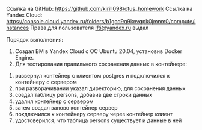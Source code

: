 Ссылка на GitHub: https://github.com/kirill098/otus_homework
Ссылка на Yandex Cloud: https://console.cloud.yandex.ru/folders/b1gcd9q9knvqpk0jmnm0/compute/instances
Права для пользователя ifti@yandex.ru выдал

Порядок выполнения: 

1. Создал ВМ в Yandex Cloud с ОС Ubuntu 20.04, установив Docker Engine.
2. Для тестирования правильного сохранения данных в контейнере:
  1) развернул контейнер с клиентом postgres и подключился к контейнеру с сервером
  2) при разворачивании указал директорию, для сохранения данных
  3) создал таблицу persons, добавив две строки данных
  4) удалил контейнер с сервером
  5) затем создал заново контейнер сервер
  6) покдлючился к контейнеру серверу через контейнер клиент
  7) удостоверился, что таблица persons существует и данные в ней
